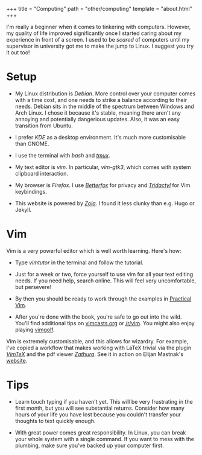 +++
title = "Computing"
path = "other/computing"
template = "about.html"
+++

I'm really a beginner when it comes to tinkering with computers. However, my quality of life improved significantly once I started caring about my experience in front of a screen. I used to be *scared* of computers until my supervisor in university got me to make the jump to Linux. I suggest you try it out too!

# Setup

* My Linux distribution is *Debian*. More control over your computer comes with a time cost, and one needs to strike a balance according to their needs. Debian sits in the middle of the spectrum between Windows and Arch Linux. I chose it because it's stable, meaning there aren't any annoying and potentially dangerious updates. Also, it was an easy transition from Ubuntu.

* I prefer *KDE* as a desktop environment. It's much more customisable than GNOME.

* I use the terminal with *bash* and [*tmux*](https://tmux.github.io). 

* My text editor is *vim*. In particular, *vim-gtk3*, which comes with system clipboard interaction.

* My browser is *Firefox*. I use [*Betterfox*](https://github.com/yokoffing/Betterfox) for privacy and [*Tridactyl*](https://github.com/tridactyl/tridactyl) for Vim keybindings.

* This website is powered by [*Zola*](https://www.getzola.org/). I found it less clunky than e.g. Hugo or Jekyll. 

# Vim

Vim is a very powerful editor which is well worth learning. Here's how:

* Type *vimtutor* in the terminal and follow the tutorial.

* Just for a week or two, force yourself to use vim for all your text editing needs. If you need help, search online. This will feel very uncomfortable, but persevere!

* By then you should be ready to work through the examples in [Practical Vim](https://pragprog.com/titles/dnvim2/practical-vim-second-edition/).

* After you're done with the book, you're safe to go out into the wild. You'll find additional tips on [vimcasts.org](https://vimcasts.org) or [/r/vim](https://old.reddit.com/r/vim/). You might also enjoy playing [vimgolf](https://www.vimgolf.com/).

Vim is extremely customisable, and this allows for wizardry. For example, I've copied a workflow that makes working with LaTeX trivial via the plugin [*VimTeX*](https://github.com/lervag/vimtex) and the pdf viewer [*Zathura*](https://pwmt.org/projects/zathura/). See it in action on Elijan Mastnak's [website](https://ejmastnak.com/tutorials/vim-latex/intro/).



# Tips

* Learn touch typing if you haven't yet. This will be very frustrating in the first month, but you will see substantial returns. Consider how many hours of your life you have lost because you couldn't transfer your thoughts to text quickly enough.

* With great power comes great responsibility. In Linux, you can break your whole system with a single command. If you want to mess with the plumbing, make sure you've backed up your computer first.
